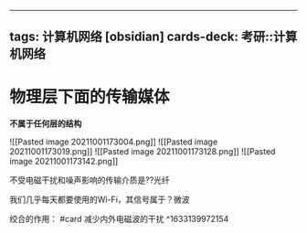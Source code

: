 
---
tags: 计算机网络 [obsidian]
cards-deck: 考研::计算机网络
---
# 物理层下面的传输媒体
**不属于任何层的结构**

![[Pasted image 20211001173004.png]]
![[Pasted image 20211001173019.png]]
![[Pasted image 20211001173128.png]]
![[Pasted image 20211001173142.png]]


不受电磁干扰和噪声影响的传输介质是??光纤 

我们几乎每天都要使用的Wi-Fi，其信号属于？微波

绞合的作用： #card
减少内外电磁波的干扰
^1633139972154
